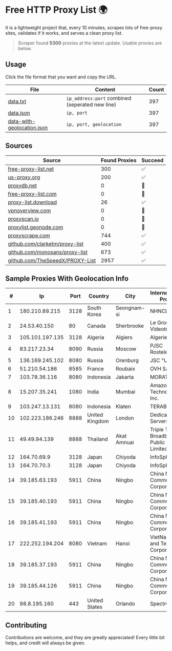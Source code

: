 
# Free HTTP Proxy List 🌍

It is a lightweight project that, every 10 minutes, scrapes lots of free-proxy sites, validates if it works, and serves a clean proxy list.


> Scraper found **5300** proxies at the latest update. Usable proxies are below.

## Usage

Click the file format that you want and copy the URL.


|File|Content|Count|
|----|-------|-----|
|[data.txt](https://raw.githubusercontent.com/themiralay/Proxy-List-World/master/data.txt)|`ip_address:port` combined (seperated new line)|397|
|[data.json](https://raw.githubusercontent.com/themiralay/Proxy-List-World/master/data.json)|`ip, port`|397|
|[data-with-geolocation.json](https://raw.githubusercontent.com/themiralay/Proxy-List-World/master/data-with-geolocation.json)|`ip, port, geolocation`|397|

## Sources

|Source|Found Proxies|Succeed|
|------|-------------|-------|
|[free-proxy-list.net](https://free-proxy-list.net)|300|✅|
|[us-proxy.org](https://www.us-proxy.org)|200|✅|
|[proxydb.net](http://proxydb.net)|0|🚫|
|[free-proxy-list.com](https://free-proxy-list.com/?page=&port=&type%5B%5D=http&type%5B%5D=https&up_time=0&search=Search)|0|🚫|
|[proxy-list.download](https://www.proxy-list.download/HTTP)|26|✅|
|[vpnoverview.com](https://vpnoverview.com/privacy/anonymous-browsing/free-proxy-servers)|0|🚫|
|[proxyscan.io](https://www.proxyscan.io)|0|🚫|
|[proxylist.geonode.com](https://proxylist.geonode.com/api/proxy-list?limit=300&page=1&sort_by=lastChecked&sort_type=desc&protocols=http,https)|0|🚫|
|[proxyscrape.com](https://api.proxyscrape.com/v2/?request=displayproxies&protocol=http&timeout=10000&country=all&ssl=all&anonymity=all)|744|✅|
|[github.com/clarketm/proxy-list](https://raw.githubusercontent.com/clarketm/proxy-list/master/proxy-list-raw.txt)|400|✅|
|[github.com/monosans/proxy-list](https://raw.githubusercontent.com/monosans/proxy-list/main/proxies/http.txt)|673|✅|
|[github.com/TheSpeedX/PROXY-List](https://raw.githubusercontent.com/TheSpeedX/PROXY-List/master/http.txt)|2957|✅|


## Sample Proxies With Geolocation Info

|#|Ip|Port|Country|City|Internet Service Provider|
|-|--|----|-------|----|-------------------------|
|1|180.210.89.215|3128|South Korea|Seongnam-si|NHNCLOUD|
|2|24.53.40.150|80|Canada|Sherbrooke|Le Groupe Videotron Ltee|
|3|105.101.197.135|3128|Algeria|Algiers|Algerie Telecom|
|4|83.217.23.34|8090|Russia|Moscow|PJSC Rostelecom|
|5|136.169.245.102|8080|Russia|Orenburg|JSC "Ufanet"|
|6|51.210.54.186|8585|France|Roubaix|OVH SAS|
|7|103.78.36.116|8080|Indonesia|Jakarta|MORATELINDO|
|8|15.207.35.241|1080|India|Mumbai|Amazon Technologies Inc.|
|9|103.247.13.131|8080|Indonesia|Klaten|TERABIT|
|10|102.223.186.246|8888|United Kingdom|London|Dedicated Servers|
|11|49.49.94.139|8888|Thailand|Akat Amnuai|Triple T Broadband Public Company Limited|
|12|164.70.69.9|3128|Japan|Chiyoda|InfoSphere|
|13|164.70.70.3|3128|Japan|Chiyoda|InfoSphere|
|14|39.185.63.193|5911|China|Ningbo|China Mobile Communications Corporation|
|15|39.185.40.193|5911|China|Ningbo|China Mobile Communications Corporation|
|16|39.185.41.193|5911|China|Ningbo|China Mobile Communications Corporation|
|17|222.252.194.204|8080|Vietnam|Hanoi|VietNam Post and Telecom Corporation|
|18|39.185.37.193|5911|China|Ningbo|China Mobile Communications Corporation|
|19|39.185.44.126|5911|China|Ningbo|China Mobile Communications Corporation|
|20|98.8.195.160|443|United States|Orlando|Spectrum|



## Contributing

Contributions are welcome, and they are greatly appreciated! Every
little bit helps, and credit will always be given.

